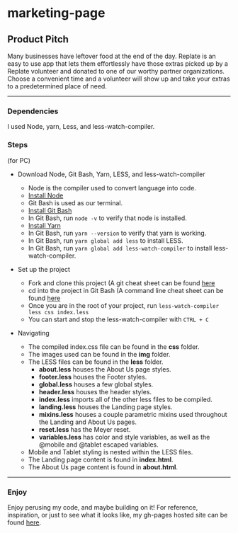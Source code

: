 

# marketing-page

## Product Pitch

Many businesses have leftover food at the end of the day. Replate is an easy to use app that lets them effortlessly have those extras picked up by a Replate volunteer and donated to one of our worthy partner organizations. Choose a convenient time and a volunteer will show up and take your extras to a predetermined place of need.

---

### Dependencies

I used Node, yarn, Less, and less-watch-compiler.


### Steps
(for PC)
* Download Node, Git Bash, Yarn, LESS, and less-watch-compiler

    * Node is the compiler used to convert language into code.
    * [Install Node](https://nodejs.org/en/)
    * Git Bash is used as our terminal.
    * [Install Git Bash](https://git-scm.com/download/win)
    * In Git Bash, run `node -v` to verify that node is installed.
    * [Install Yarn](https://yarnpkg.com/en/docs/install#windows-stable)
    * In Git Bash, run `yarn --version` to verify that yarn is working.
    * In Git Bash, run `yarn global add less` to install LESS.
    * In Git Bash, run `yarn global add less-watch-compiler` to install less-watch-compiler.

* Set up the project

    * Fork and clone this project (A git cheat sheet can be found [here](https://www.git-tower.com/blog/git-cheat-sheet)
    * cd into the project in Git Bash (A command line cheat sheet can be found [here](https://www.git-tower.com/blog/command-line-cheat-sheet/)
    * Once you are in the root of your project, run `less-watch-compiler less css index.less`
    * You can start and stop the less-watch-compiler with `CTRL + C`

* Navigating

    * The compiled index.css file can be found in the **css** folder.
    * The images used can be found in the **img** folder.
    * The LESS files can be found in the **less** folder.
        * **about.less** houses the About Us page styles.
        * **footer.less** houses the Footer styles.
        * **global.less** houses a few global styles.
        * **header.less** houses the header styles.
        * **index.less** imports all of the other less files to be compiled.
        * **landing.less** houses the Landing page styles.
        * **mixins.less** houses a couple parametric mixins used throughout the Landing and About Us pages.
        * **reset.less** has the Meyer reset.
        * **variables.less** has color and style variables, as well as the @mobile and @tablet escaped variables.
    * Mobile and Tablet styling is nested within the LESS files.
    * The Landing page content is found in **index.html**.
    * The About Us page content is found in **about.html**.

---

### Enjoy

Enjoy perusing my code, and maybe building on it! For reference, inspiration, or just to see what it looks like, my gh-pages hosted site can be found [here](https://buildweek-replate.github.io/marketing-page/index.html).